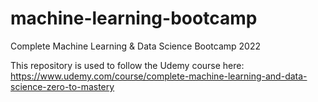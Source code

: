 # machine-learning-bootcamp
Complete Machine Learning &amp; Data Science Bootcamp 2022

This repository is used to follow the Udemy course here: https://www.udemy.com/course/complete-machine-learning-and-data-science-zero-to-mastery
